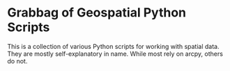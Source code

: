 # Grabbag of Geospatial Python Scripts

This is a collection of various Python scripts for working with spatial data. They are mostly self-explanatory in name. While most rely on arcpy, others do not.
